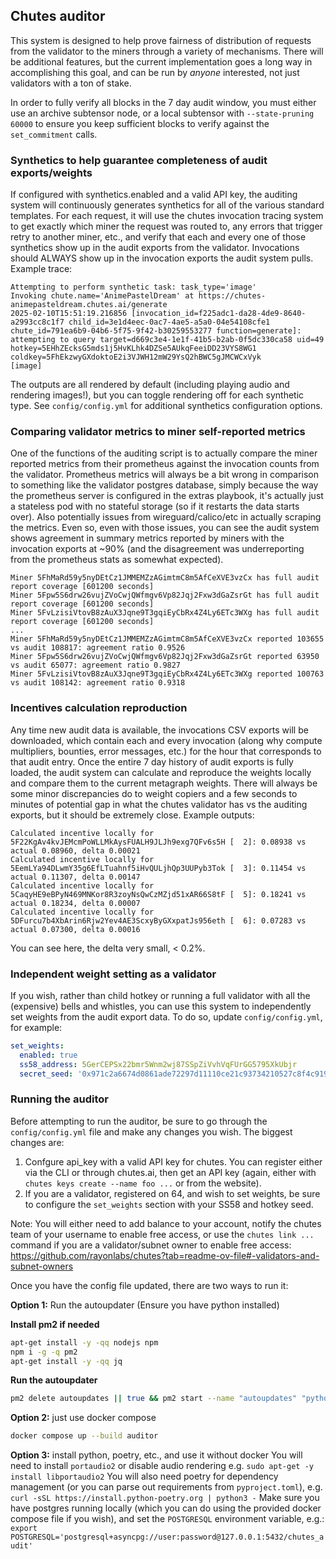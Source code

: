 ## Chutes auditor
This system is designed to help prove fairness of distribution of requests from the validator to the miners through a variety of mechanisms. There will be additional features, but the current implementation goes a long way in accomplishing this goal, and can be run by *anyone* interested, not just validators with a ton of stake.

In order to fully verify all blocks in the 7 day audit window, you must either use an archive subtensor node, or a local subtensor with `--state-pruning 60000` to ensure you keep sufficient blocks to verify against the `set_commitment` calls.

### Synthetics to help guarantee completeness of audit exports/weights
If configured with synthetics.enabled and a valid API key, the auditing system will continuously generates synthetics for all of the various standard templates. For each request, it will use the chutes invocation tracing system to get exactly which miner the request was routed to, any errors that trigger retry to another miner, etc., and verify that each and every one of those synthetics show up in the audit exports from the validator. Invocations should ALWAYS show up in the invocation exports the audit system pulls.
Example trace:
```
Attempting to perform synthetic task: task_type='image'
Invoking chute.name='AnimePastelDream' at https://chutes-animepasteldream.chutes.ai/generate
2025-02-10T15:51:19.216856 [invocation_id=f225adc1-da28-4de9-8640-a2993cc8c1f7 child_id=3e1d4eec-0ac7-4ae5-a5a0-04e54108cfe1 chute_id=791ea6b9-04b6-5f75-9f42-b30259553277 function=generate]: attempting to query target=d669c3e4-1e1f-41b5-b2ab-0f5dc330ca58 uid=49 hotkey=5EHhZEcksG5mds1j5HvKLhk4DZSe5AUkqFeeiDD23VYS8WG1 coldkey=5FhEkzwyGXdoktoE2i3VJWH12mW29YsQ2hBWC5gJMCWCxVyk
[image]
```
The outputs are all rendered by default (including playing audio and rendering images!), but you can toggle rendering off for each synthetic type.
See `config/config.yml` for additional synthetics configuration options.
### Comparing validator metrics to miner self-reported metrics
One of the functions of the auditing script is to actually compare the miner reported metrics from their prometheus against the invocation counts from the validator.  Prometheus metrics will always be a bit wrong in comparison to something like the validator postgres database, simply because the way the prometheus server is configured in the extras playbook, it's actually just a stateless pod with no stateful storage (so if it restarts the data starts over). Also potentially issues from wireguard/calico/etc in actually scraping the metrics. Even so, even with those issues, you can see the audit system shows agreement in summary metrics reported by miners with the invocation exports at ~90% (and the disagreement was underreporting from the prometheus stats as somewhat expected).

```
Miner 5FhMaRd59y5nyDEtCz1JMMEMZzAGimtmC8m5AfCeXVE3vzCx has full audit report coverage [601200 seconds]
Miner 5Fpw5S6drw26vujZVoCwjQWfmgv6Vp82Jqj2Fxw3dGaZsrGt has full audit report coverage [601200 seconds]
Miner 5FvLzisiVtovB8zAuX3Jqne9T3gqiEyCbRx4Z4Ly6ETc3WXg has full audit report coverage [601200 seconds]
...
Miner 5FhMaRd59y5nyDEtCz1JMMEMZzAGimtmC8m5AfCeXVE3vzCx reported 103655 vs audit 108817: agreement ratio 0.9526
Miner 5Fpw5S6drw26vujZVoCwjQWfmgv6Vp82Jqj2Fxw3dGaZsrGt reported 63950 vs audit 65077: agreement ratio 0.9827
Miner 5FvLzisiVtovB8zAuX3Jqne9T3gqiEyCbRx4Z4Ly6ETc3WXg reported 100763 vs audit 108142: agreement ratio 0.9318
```
### Incentives calculation reproduction
Any time new audit data is available, the invocations CSV exports will be downloaded, which contain each and every invocation (along why compute multipliers, bounties, error messages, etc.) for the hour that corresponds to that audit entry.  Once the entire 7 day history of audit exports is fully loaded, the audit system can calculate and reproduce the weights locally and compare them to the current metagraph weights.  There will always be some minor discrepancies do to weight copiers and a few seconds to minutes of potential gap in what the chutes validator has vs the auditing exports, but it should be extremely close.
Example outputs:
```
Calculated incentive locally for 5F22KgAv4kvJEMcmPoWLLMkAysFUALH9JLJh9exg7QFv6s5H [  2]: 0.08938 vs actual 0.08960, delta 0.00021
Calculated incentive locally for 5EemLYa94DLwmY35g6EfLTuahnf5iHvQULjhQp3UUPyb3Tok [  3]: 0.11454 vs actual 0.11307, delta 0.00147
Calculated incentive locally for 5CaqyHE9eBPyN469MNKor8R3zoyNsQwCzMZjd51xAR66S8tF [  5]: 0.18241 vs actual 0.18234, delta 0.00007
Calculated incentive locally for 5DFurcu7b4XbArin6Rjw2Yev4AE3ScxyByGXxpatJs956eth [  6]: 0.07283 vs actual 0.07300, delta 0.00016
```
You can see here, the delta very small, < 0.2%.
### Independent weight setting as a validator
If you wish, rather than child hotkey or running a full validator with all the (expensive) bells and whistles, you can use this system to independently set weights from the audit export data. To do so, update `config/config.yml`, for example:
```yaml
set_weights:
  enabled: true
  ss58_address: 5GerCEPSx22bmr5Wnm2wj87SSpZiVvhVqFUrGG5795XkUbjr
  secret_seed: '0x971c2a6674d0861ade72297d11110ce21c93734210527c8f4c9190c00139ce20'
```
### Running the auditor
Before attempting to run the auditor, be sure to go through the `config/config.yml` file and make any changes you wish. The biggest changes are:

1. Confgure api_key with a valid API key for chutes. You can register either via the CLI or through chutes.ai, then get an API key (again, either with `chutes keys create --name foo ...` or from the website).
2. If you are a validator, registered on 64, and wish to set weights, be sure to configure the `set_weights` section with your SS58 and hotkey seed.

Note: You will either need to add balance to your account, notify the chutes team of your username to enable free access, or use the `chutes link ...` command if you are a validator/subnet owner to enable free access: https://github.com/rayonlabs/chutes?tab=readme-ov-file#-validators-and-subnet-owners

Once you have the config file updated, there are two ways to run it:
 

__Option 1:__ Run the autoupdater (Ensure you have python installed)

**Install pm2 if needed**
```bash
apt-get install -y -qq nodejs npm
npm i -g -q pm2
apt-get install -y -qq jq
```

**Run the autoupdater**
```bash
pm2 delete autoupdates || true && pm2 start --name "autoupdates" "python utils/autoupdater.py"
``` 
 

__Option 2:__ just use docker compose
```bash
docker compose up --build auditor
```


__Option 3:__ install python, poetry, etc., and use it without docker
You will need to install `portaudio2` or disable audio rendering e.g. `sudo apt-get -y install libportaudio2`
You will also need poetry for dependency management (or you can parse out requirements from `pyproject.toml`), e.g. `curl -sSL https://install.python-poetry.org | python3 -`
Make sure you have postgres running locally (which you can do using the provided docker compose file if you wish), and set the `POSTGRESQL` environment variable, e.g.: `export POSTGRESQL='postgresql+asyncpg://user:password@127.0.0.1:5432/chutes_audit'`
